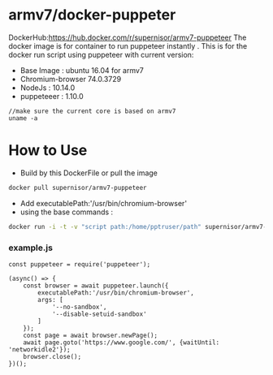 # armv7/docker-puppeter
DockerHub:https://hub.docker.com/r/supernisor/armv7-puppeteer
The docker image is for container to run puppeteer instantly .
This is for the docker run script using puppeteer with current version:
  - Base Image : ubuntu 16.04 for armv7
  - Chromium-browser 74.0.3729
  - NodeJs : 10.14.0 
  - puppeteeer : 1.10.0

```
//make sure the current core is based on armv7 
uname -a 
```

 # How to Use 

  - Build by this DockerFile or pull the image
  
  ```sh
  docker pull supernisor/armv7-puppeteer
  ```
  - Add executablePath:'/usr/bin/chromium-browser'
  - using the base commands  :
  ```sh 
  docker run -i -t -v "script path:/home/pptruser/path" supernisor/armv7-puppeteer node example.js 
  ```

### example.js 
```
const puppeteer = require('puppeteer');

(async() => {
    const browser = await puppeteer.launch({
        executablePath:'/usr/bin/chromium-browser',
        args: [
            '--no-sandbox',
            '--disable-setuid-sandbox'
        ]
    });
    const page = await browser.newPage();
    await page.goto('https://www.google.com/', {waitUntil: 'networkidle2'});
    browser.close();
})();
```

